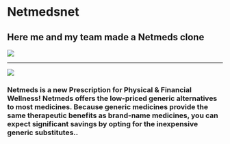 # Netmedsnet

<h2>Here me and my team made a Netmeds clone</h2>

<img src="https://www.bing.com/images/blob?bcid=S6lKRMfMnBsEqxcxoNWLuD9SqbotqVTdP7g" />
<hr/>
<img src="https://www.bing.com/images/blob?bcid=S7VPspv4IhsEzQ" />
<h3>
Netmeds is a new Prescription for Physical & Financial Wellness! Netmeds offers the low-priced generic alternatives to most medicines. Because generic medicines provide the same therapeutic benefits as brand-name medicines, you can expect significant savings by opting for the inexpensive generic substitutes..</h3>
